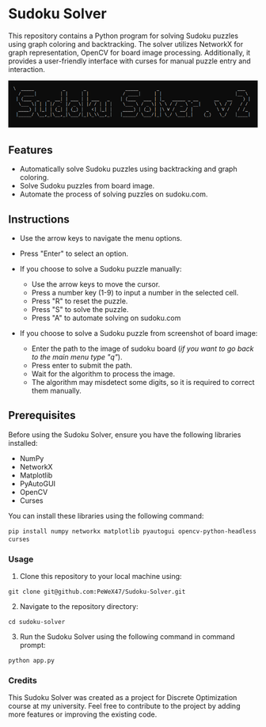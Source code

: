 # Sudoku Solver

This repository contains a Python program for solving Sudoku puzzles using graph coloring and backtracking. The solver utilizes NetworkX for graph representation, OpenCV for board image processing. Additionally, it provides a user-friendly interface with curses for manual puzzle entry and interaction.

![logo](logo.png)

## Features

- Automatically solve Sudoku puzzles using backtracking and graph coloring.
- Solve Sudoku puzzles from board image. 
- Automate the process of solving puzzles on sudoku.com.

## Instructions
- Use the arrow keys to navigate the menu options.
- Press "Enter" to select an option.
- If you choose to solve a Sudoku puzzle manually:
    - Use the arrow keys to move the cursor.
    - Press a number key (1-9) to input a number in the selected cell.
    - Press "R" to reset the puzzle.
    - Press "S" to solve the puzzle.
    - Press "A" to automate solving on sudoku.com

- If you choose to solve a Sudoku puzzle from screenshot of board image:
    - Enter the path to the image of sudoku board (*if you want to go back to the main menu type "q"*).
    - Press enter to submit the path.
    - Wait for the algorithm to process the image.
    - The algorithm may misdetect some digits, so it is required to correct them manually.

## Prerequisites

Before using the Sudoku Solver, ensure you have the following libraries installed:

- NumPy
- NetworkX
- Matplotlib
- PyAutoGUI
- OpenCV
- Curses

You can install these libraries using the following command:
```
pip install numpy networkx matplotlib pyautogui opencv-python-headless curses
```

### Usage

1. Clone this repository to your local machine using:
```
git clone git@github.com:PeWeX47/Sudoku-Solver.git
```

2. Navigate to the repository directory:
```
cd sudoku-solver
```

3. Run the Sudoku Solver using the following command in command prompt:
```
python app.py
```

### Credits
This Sudoku Solver was created as a project for Discrete Optimization course at my university. Feel free to contribute to the project by adding more features or improving the existing code.
